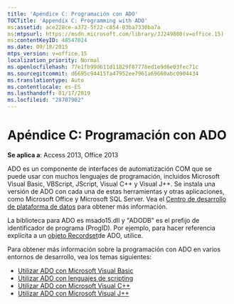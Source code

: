 ```yaml
---
title: 'Apéndice C: Programación con ADO'
TOCTitle: 'Appendix C: Programming with ADO'
ms:assetid: ace228ce-a372-5f22-c854-03ba7330ba7a
ms:mtpsurl: https://msdn.microsoft.com/library/JJ249808(v=office.15)
ms:contentKeyID: 48547024
ms.date: 09/18/2015
mtps_version: v=office.15
localization_priority: Normal
ms.openlocfilehash: 77e1fb99d611d11829f87778ed1e9d6e03fec71c
ms.sourcegitcommit: d6695c94415fa47952ee7961a69660abc0904434
ms.translationtype: Auto
ms.contentlocale: es-ES
ms.lasthandoff: 01/17/2019
ms.locfileid: "28707902"
---
```

# <a name="appendix-c-programming-with-ado"></a>Apéndice C: Programación con ADO

**Se aplica a**: Access 2013, Office 2013

ADO es un componente de interfaces de automatización COM que se puede usar con muchos lenguajes de programación, incluidos Microsoft Visual Basic, VBScript, JScript, Visual C++ y Visual J++. Se instala una versión de ADO con cada una de estas herramientas y otras aplicaciones, como Microsoft Office y Microsoft SQL Server. Vea el [Centro de desarrollo de plataforma de datos](https://docs.microsoft.com/sql/connect/sql-data-developer?view=sql-server-2017) para obtener más información.

La biblioteca para ADO es msado15.dll y "ADODB" es el prefijo de identificador de programa (ProgID). Por ejemplo, para hacer referencia explícita a un [objeto Recordset](recordset-object-ado.md)de ADO, utilice.

Para obtener más información sobre la programación con ADO en varios entornos de desarrollo, vea los temas siguientes:

- [Utilizar ADO con Microsoft Visual Basic](using-ado-with-microsoft-visual-basic.md)
- [Utilizar ADO con lenguajes de scripting](using-ado-with-scripting-languages.md)
- [Utilizar ADO con Microsoft Visual C++](using-ado-with-microsoft-visual-c.md)
- [Utilizar ADO con Microsoft Visual J++](using-ado-with-microsoft-visual-j.md)




